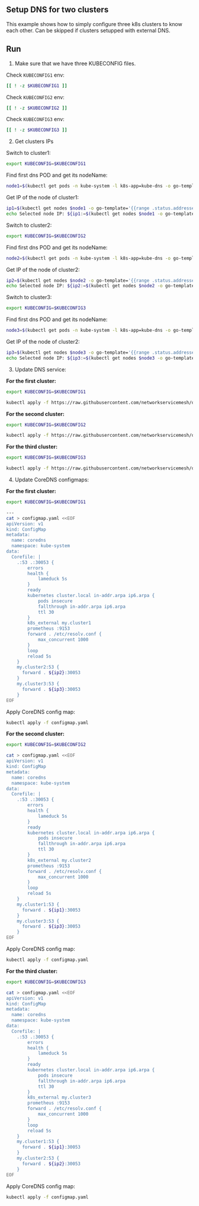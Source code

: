## Setup DNS for two clusters

This example shows how to simply configure three k8s clusters to know each other. 
Can be skipped if clusters setupped with external DNS.

## Run

1. Make sure that we have three KUBECONFIG files.

Check `KUBECONFIG1` env:

```bash
[[ ! -z $KUBECONFIG1 ]]
```

Check `KUBECONFIG2` env:

```bash
[[ ! -z $KUBECONFIG2 ]]
```

Check `KUBECONFIG3` env:

```bash
[[ ! -z $KUBECONFIG3 ]]
```

2. Get clusters IPs

Switch to cluster1:

```bash
export KUBECONFIG=$KUBECONFIG1
```

Find first dns POD and get its nodeName:

```bash
node1=$(kubectl get pods -n kube-system -l k8s-app=kube-dns -o go-template='{{index (index (index  .items 0) "spec") "nodeName"}}')
```

Get IP of the node of cluster1:

```bash
ip1=$(kubectl get nodes $node1 -o go-template='{{range .status.addresses}}{{if eq .type "ExternalIP"}}{{.address}}{{end}}{{end}}')
echo Selected node IP: ${ip1:=$(kubectl get nodes $node1 -o go-template='{{range .status.addresses}}{{if eq .type "InternalIP"}}{{.address}}{{end}}{{end}}')}
```

Switch to cluster2:

```bash
export KUBECONFIG=$KUBECONFIG2
```

Find first dns POD and get its nodeName:

```bash
node2=$(kubectl get pods -n kube-system -l k8s-app=kube-dns -o go-template='{{index (index (index  .items 0) "spec") "nodeName"}}')
```

Get IP of the node of cluster2:

```bash
ip2=$(kubectl get nodes $node2 -o go-template='{{range .status.addresses}}{{if eq .type "ExternalIP"}}{{.address}}{{end}}{{end}}')
echo Selected node IP: ${ip2:=$(kubectl get nodes $node2 -o go-template='{{range .status.addresses}}{{if eq .type "InternalIP"}}{{.address}}{{end}}{{end}}')}
```

Switch to cluster3:

```bash
export KUBECONFIG=$KUBECONFIG3
```

Find first dns POD and get its nodeName:

```bash
node3=$(kubectl get pods -n kube-system -l k8s-app=kube-dns -o go-template='{{index (index (index  .items 0) "spec") "nodeName"}}')
```

Get IP of the node of cluster2:

```bash
ip3=$(kubectl get nodes $node3 -o go-template='{{range .status.addresses}}{{if eq .type "ExternalIP"}}{{.address}}{{end}}{{end}}')
echo Selected node IP: ${ip3:=$(kubectl get nodes $node3 -o go-template='{{range .status.addresses}}{{if eq .type "InternalIP"}}{{.address}}{{end}}{{end}}')}
```

3. Update DNS service:

**For the first cluster:**
```bash
export KUBECONFIG=$KUBECONFIG1
```

```bash
kubectl apply -f https://raw.githubusercontent.com/networkservicemesh/deployments-k8s/b57fd4a8df73fa0391713ce07b08e38cea242d39/examples/interdomain/dns/service.yaml
```

**For the second cluster:**

```bash
export KUBECONFIG=$KUBECONFIG2
```

```bash
kubectl apply -f https://raw.githubusercontent.com/networkservicemesh/deployments-k8s/b57fd4a8df73fa0391713ce07b08e38cea242d39/examples/interdomain/dns/service.yaml
```

**For the third cluster:**

```bash
export KUBECONFIG=$KUBECONFIG3
```

```bash
kubectl apply -f https://raw.githubusercontent.com/networkservicemesh/deployments-k8s/b57fd4a8df73fa0391713ce07b08e38cea242d39/examples/interdomain/dns/service.yaml
```


4. Update CoreDNS configmaps:

**For the first cluster:**

```bash
export KUBECONFIG=$KUBECONFIG1
```

```bash
---
cat > configmap.yaml <<EOF
apiVersion: v1
kind: ConfigMap
metadata:
  name: coredns
  namespace: kube-system
data:
  Corefile: |
    .:53 .:30053 {
        errors
        health {
            lameduck 5s
        }
        ready
        kubernetes cluster.local in-addr.arpa ip6.arpa {
            pods insecure
            fallthrough in-addr.arpa ip6.arpa
            ttl 30
        }
        k8s_external my.cluster1
        prometheus :9153
        forward . /etc/resolv.conf {
            max_concurrent 1000
        }
        loop
        reload 5s
    }
    my.cluster2:53 {
      forward . ${ip2}:30053
    }
    my.cluster3:53 {
      forward . ${ip3}:30053
    }
EOF
```

Apply CoreDNS config map:

```bash
kubectl apply -f configmap.yaml
```

**For the second cluster:**

```bash
export KUBECONFIG=$KUBECONFIG2
```

```bash
cat > configmap.yaml <<EOF
apiVersion: v1
kind: ConfigMap
metadata:
  name: coredns
  namespace: kube-system
data:
  Corefile: |
    .:53 .:30053 {
        errors
        health {
            lameduck 5s
        }
        ready
        kubernetes cluster.local in-addr.arpa ip6.arpa {
            pods insecure
            fallthrough in-addr.arpa ip6.arpa
            ttl 30
        }
        k8s_external my.cluster2
        prometheus :9153
        forward . /etc/resolv.conf {
            max_concurrent 1000
        }
        loop
        reload 5s
    }
    my.cluster1:53 {
      forward . ${ip1}:30053
    }
    my.cluster3:53 {
      forward . ${ip3}:30053
    }
EOF
```

Apply CoreDNS config map:

```bash
kubectl apply -f configmap.yaml
```


**For the third cluster:**

```bash
export KUBECONFIG=$KUBECONFIG3
```

```bash
cat > configmap.yaml <<EOF
apiVersion: v1
kind: ConfigMap
metadata:
  name: coredns
  namespace: kube-system
data:
  Corefile: |
    .:53 .:30053 {
        errors
        health {
            lameduck 5s
        }
        ready
        kubernetes cluster.local in-addr.arpa ip6.arpa {
            pods insecure
            fallthrough in-addr.arpa ip6.arpa
            ttl 30
        }
        k8s_external my.cluster3
        prometheus :9153
        forward . /etc/resolv.conf {
            max_concurrent 1000
        }
        loop
        reload 5s
    }
    my.cluster1:53 {
      forward . ${ip1}:30053
    }
    my.cluster2:53 {
      forward . ${ip2}:30053
    }
EOF
```

Apply CoreDNS config map:

```bash
kubectl apply -f configmap.yaml
```
